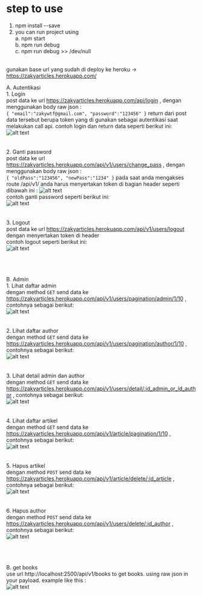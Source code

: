 # step to use

1. npm install --save
2. you can run project using <br/>
    a. npm start <br/>
    b. npm run debug <br/>
    c. npm run debug >> /dev/null <br/> <br/>

gunakan base url yang sudah di deploy ke heroku ->  https://zakyarticles.herokuapp.com/

A. Autentikasi<br/>
    1. Login<br/>
    post data ke url https://zakyarticles.herokuapp.com/api/login , dengan menggunakan body raw json : <br/>
    ```
    {
        "email":"zakywtf@gmail.com",
        "password":"123456"
    }
    ```
    return dari post data tersebut berupa token yang di gunakan sebagai autentikasi saat melakukan call api. contoh login dan return data seperti berikut ini: <br/>
    ![alt text](https://github.com/zakywtf/portal_berita/blob/master/documentation/login.png?raw=true)<br/><br/><br/>
    2. Ganti password<br/>
    post data ke url https://zakyarticles.herokuapp.com/api/v1/users/change_pass , dengan menggunakan body raw json : <br/>
    ```
    {
        "oldPass":"123456",
        "newPass":"1234"
    }
    ```
    pada saat anda mengakses route /api/v1/ anda harus menyertakan token di bagian header seperti dibawah ini : 
    ![alt text](https://github.com/zakywtf/portal_berita/blob/master/documentation/headertoken.png?raw=true)<br/>
    contoh ganti password seperti berikut ini: <br/>
    ![alt text](https://github.com/zakywtf/portal_berita/blob/master/documentation/changepass.png?raw=true)<br/><br/><br/>
    3. Logout<br/>
    post data ke url https://zakyarticles.herokuapp.com/api/v1/users/logout dengan menyertakan token di header <br/>
    contoh logout seperti berikut ini: <br/>
    ![alt text](https://github.com/zakywtf/portal_berita/blob/master/documentation/logout.png?raw=true)<br/><br/><br/><br/>


B. Admin<br/>
    1. Lihat daftar admin<br/>
    dengan method 
    ```
    GET
    ```
    send data ke https://zakyarticles.herokuapp.com/api/v1/users/pagination/admin/1/10 , contohnya sebagai berikut: <br/>
    ![alt text](https://github.com/zakywtf/portal_berita/blob/master/documentation/getadmin.png?raw=true)<br/><br/><br/>
    2. Lihat daftar author<br/>
    dengan method 
    ```
    GET
    ```
    send data ke https://zakyarticles.herokuapp.com/api/v1/users/pagination/author/1/10 , contohnya sebagai berikut: <br/>
    ![alt text](https://github.com/zakywtf/portal_berita/blob/master/documentation/getauthor.png?raw=true)<br/><br/><br/>
    3. Lihat detail admin dan author<br/>
    dengan method 
    ```
    GET
    ```
    send data ke https://zakyarticles.herokuapp.com/api/v1/users/detail/:id_admin_or_id_author , contohnya sebagai berikut: <br/>
    ![alt text](https://github.com/zakywtf/portal_berita/blob/master/documentation/detailadminauthor.png?raw=true)<br/><br/><br/>
    4. Lihat daftar artikel<br/>
    dengan method 
    ```
    GET
    ```
    send data ke https://zakyarticles.herokuapp.com/api/v1/article/pagination/1/10 , contohnya sebagai berikut: <br/>
    ![alt text](https://github.com/zakywtf/portal_berita/blob/master/documentation/getarticles.png?raw=true)<br/><br/><br/>
    5. Hapus artikel<br/>
    dengan method 
    ```
    POST
    ```
    send data ke https://zakyarticles.herokuapp.com/api/v1/article/delete/:id_article , contohnya sebagai berikut: <br/>
    ![alt text](https://github.com/zakywtf/portal_berita/blob/master/documentation/deletearticle.png?raw=true)<br/><br/><br/>
    6. Hapus author<br/>
    dengan method 
    ```
    POST
    ```
    send data ke https://zakyarticles.herokuapp.com/api/v1/users/delete/:id_author , contohnya sebagai berikut: <br/>
    ![alt text](https://github.com/zakywtf/portal_berita/blob/master/documentation/deleteauthor.png?raw=true)<br/><br/><br/><br/>


B. get books<br/>
    use url http://localhost:2500/api/v1/books to get books. using raw json in your payload. example like this : <br/>
    ![alt text](https://github.com/zakywtf/portal_berita/blob/master/documentation/get_books.png?raw=true)<br/><br/>